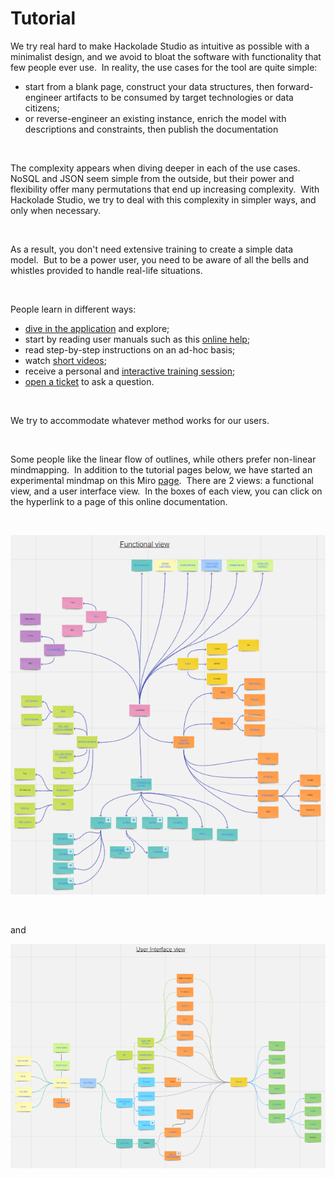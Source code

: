 # Tutorial

We try real hard to make Hackolade Studio as intuitive as possible with a minimalist design, and we avoid to bloat the software with functionality that few people ever use.&nbsp; In reality, the use cases for the tool are quite simple:

* start from a blank page, construct your data structures, then forward-engineer artifacts to be consumed by target technologies or data citizens;
* or reverse-engineer an existing instance, enrich the model with descriptions and constraints, then publish the documentation

&nbsp;

The complexity appears when diving deeper in each of the use cases.&nbsp; NoSQL and JSON seem simple from the outside, but their power and flexibility offer many permutations that end up increasing complexity.&nbsp; With Hackolade Studio, we try to deal with this complexity in simpler ways, and only when necessary.

&nbsp;

As a result, you don't need extensive training to create a simple data model.&nbsp; But to be a power user, you need to be aware of all the bells and whistles provided to handle real-life situations.

&nbsp;

People learn in different ways:

* [dive in the application](<https://hackolade.com/download.html> "target=\"\_blank\"") and explore;
* start by reading user manuals such as this [online help](<https://hackolade.com/help/index.html>);
* read step-by-step instructions on an ad-hoc basis;
* watch [short videos](<https://hackolade.com/videos.html> "target=\"\_blank\"");
* receive a personal and [interactive training session](<https://calendly.com/pdesmarets> "target=\"\_blank\"");
* [open a ticket](<https://hackolade.zendesk.com/hc/en-us/requests/new> "target=\"\_blank\"") to ask a question.

&nbsp;

We try to accommodate whatever method works for our users.

&nbsp;

Some people like the linear flow of outlines, while others prefer non-linear mindmapping.&nbsp; In addition to the tutorial pages below, we have started an experimental mindmap on this Miro [page](<https://miro.com/app/board/o9J\_kmBxYFg=/> "target=\"\_blank\"").&nbsp; There are 2 views: a functional view, and a user interface view.&nbsp; In the boxes of each view, you can click on the hyperlink to a page of this online documentation.

&nbsp;

![Miro functional view](<lib/Miro%20functional%20view.png>)

&nbsp;

and

![Miro UI view](<lib/Miro%20UI%20view.png>)

&nbsp;

